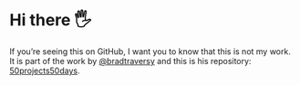 # Hi there 🖐️

If you’re seeing this on GitHub, I want you to know that this is not my work. It is part of the work by [@bradtraversy](https://github.com/bradtraversy) and this is his repository: [50projects50days](https://github.com/bradtraversy/50projects50days).
